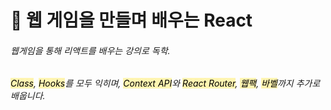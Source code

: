 # :blue_book: 웹 게임을 만들며 배우는 React
###### 웹게임을 통해 리액트를 배우는 강의로 독학.
###### <mark style='background-color: #fff5b1'>Class</mark>, <mark style='background-color: #fff5b1'>Hooks</mark>를 모두 익히며, <mark style='background-color: #fff5b1'>Context API</mark>와 <mark style='background-color: #fff5b1'>React Router</mark>, <mark style='background-color: #fff5b1'>웹팩</mark>, <mark style='background-color: #fff5b1'>바벨</mark>까지 추가로 배웁니다.
